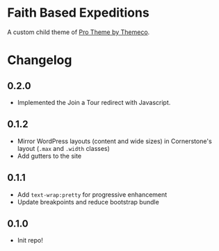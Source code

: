 # Faith Based Expeditions

A custom child theme of [Pro Theme by Themeco](https://theme.co/pro).

# Changelog

## 0.2.0

-   Implemented the Join a Tour redirect with Javascript.

## 0.1.2

-   Mirror WordPress layouts (content and wide sizes) in Cornerstone's layout (`.max` and `.width` classes)
-   Add gutters to the site

## 0.1.1

-   Add `text-wrap:pretty` for progressive enhancement
-   Update breakpoints and reduce bootstrap bundle

## 0.1.0

-   Init repo!
